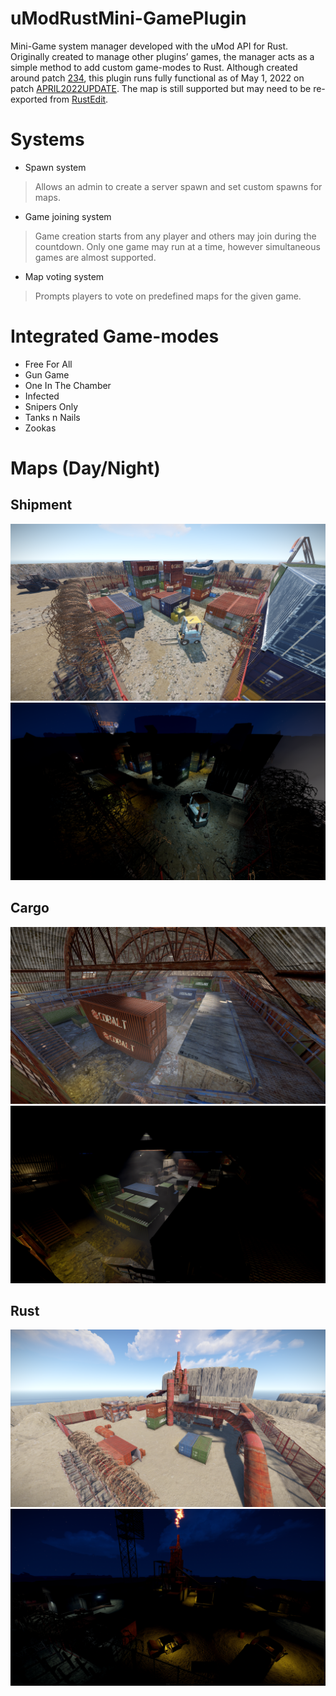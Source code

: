 # uModRustMini-GamePlugin
Mini-Game system manager developed with the uMod API for Rust. Originally created to manage other plugins’ games, the manager acts as a simple method to add custom game-modes to Rust.
Although created around patch [234](https://rust.facepunch.com/news/community-update-234), this plugin runs fully functional as of May 1, 2022 on patch [APRIL2022UPDATE](https://rust.facepunch.com/changelist/3921). The map is still supported but may need to be re-exported from [RustEdit](https://www.rustedit.io/). 

# Systems
* Spawn system
> Allows an admin to create a server spawn and set custom spawns for maps.
* Game joining system
> Game creation starts from any player and others may join during the countdown. Only one game may run at a time, however simultaneous games are almost supported.
* Map voting system
> Prompts players to vote on predefined maps for the given game.
# Integrated Game-modes
* Free For All
* Gun Game
* One In The Chamber
* Infected
* Snipers Only
* Tanks n Nails
* Zookas
# Maps (Day/Night)
## Shipment
![](/Photos/ShipmentDay.png)
![](/Photos/ShipmentNight.png)
## Cargo
![](/Photos/CargoDay.png)
![](/Photos/CargoNight.png)
## Rust
![](/Photos/RustDay.png)
![](/Photos/RustNight.png)
